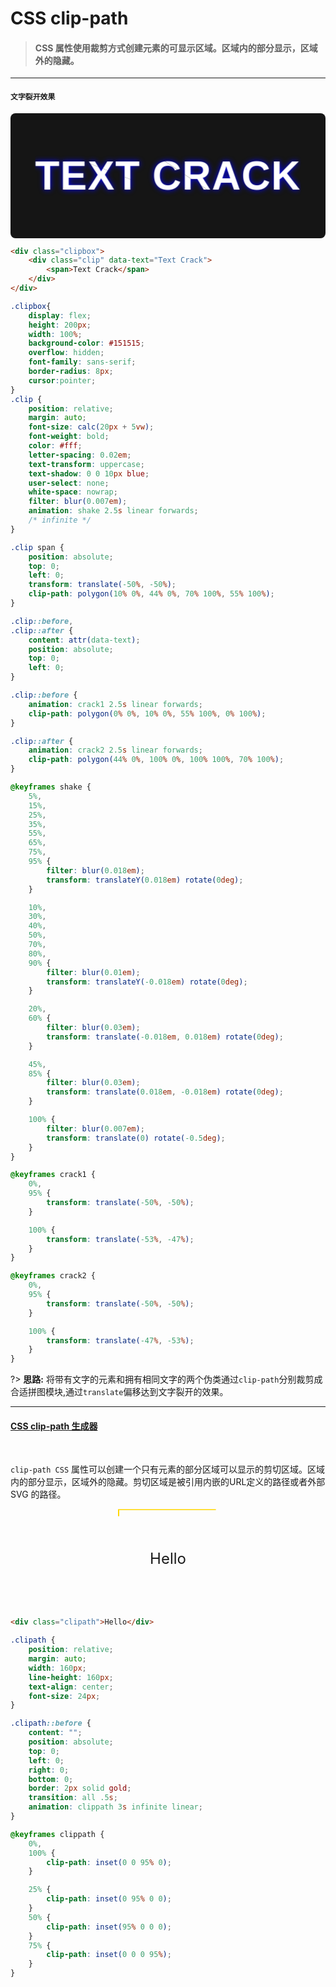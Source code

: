 # CSS clip-path
> #### CSS 属性使用裁剪方式创建元素的可显示区域。区域内的部分显示，区域外的隐藏。
<hr>

#### `文字裂开效果`

<div class="clipbox">
    <div class="clip" data-text="Text Crack">
        <span>Text Crack</span>
    </div>
</div>


```HTML
<div class="clipbox">
    <div class="clip" data-text="Text Crack">
        <span>Text Crack</span>
    </div>
</div>

```

```css
.clipbox{
    display: flex;
    height: 200px;
    width: 100%;
    background-color: #151515;
    overflow: hidden;
    font-family: sans-serif;
    border-radius: 8px;
    cursor:pointer;
}
.clip {
    position: relative;
    margin: auto;
    font-size: calc(20px + 5vw);
    font-weight: bold;
    color: #fff;
    letter-spacing: 0.02em;
    text-transform: uppercase;
    text-shadow: 0 0 10px blue;
    user-select: none;
    white-space: nowrap;
    filter: blur(0.007em);
    animation: shake 2.5s linear forwards;
    /* infinite */
}

.clip span {
    position: absolute;
    top: 0;
    left: 0;
    transform: translate(-50%, -50%);
    clip-path: polygon(10% 0%, 44% 0%, 70% 100%, 55% 100%);
}

.clip::before,
.clip::after {
    content: attr(data-text);
    position: absolute;
    top: 0;
    left: 0;
}

.clip::before {
    animation: crack1 2.5s linear forwards;
    clip-path: polygon(0% 0%, 10% 0%, 55% 100%, 0% 100%);
}

.clip::after {
    animation: crack2 2.5s linear forwards;
    clip-path: polygon(44% 0%, 100% 0%, 100% 100%, 70% 100%);
}

@keyframes shake {
    5%,
    15%,
    25%,
    35%,
    55%,
    65%,
    75%,
    95% {
        filter: blur(0.018em);
        transform: translateY(0.018em) rotate(0deg);
    }

    10%,
    30%,
    40%,
    50%,
    70%,
    80%,
    90% {
        filter: blur(0.01em);
        transform: translateY(-0.018em) rotate(0deg);
    }

    20%,
    60% {
        filter: blur(0.03em);
        transform: translate(-0.018em, 0.018em) rotate(0deg);
    }

    45%,
    85% {
        filter: blur(0.03em);
        transform: translate(0.018em, -0.018em) rotate(0deg);
    }

    100% {
        filter: blur(0.007em);
        transform: translate(0) rotate(-0.5deg);
    }
}

@keyframes crack1 {
    0%,
    95% {
        transform: translate(-50%, -50%);
    }

    100% {
        transform: translate(-53%, -47%);
    }
}

@keyframes crack2 {
    0%,
    95% {
        transform: translate(-50%, -50%);
    }

    100% {
        transform: translate(-47%, -53%);
    }
}

```

?> **思路:** 将带有文字的元素和拥有相同文字的两个伪类通过`clip-path`分别裁剪成合适拼图模块,通过`translate`偏移达到文字裂开的效果。

<hr>


#### [CSS clip-path 生成器](https://www.html.cn/tool/css-clip-path/)

<br/>

 `clip-path CSS` 属性可以创建一个只有元素的部分区域可以显示的剪切区域。区域内的部分显示，区域外的隐藏。剪切区域是被引用内嵌的URL定义的路径或者外部 SVG 的路径。

<div class="clipath">Hello</div>

```html
<div class="clipath">Hello</div>
```

```css
.clipath {
    position: relative;
    margin: auto;
    width: 160px;
    line-height: 160px;
    text-align: center;
    font-size: 24px;
}

.clipath::before {
    content: "";
    position: absolute;
    top: 0;
    left: 0;
    right: 0;
    bottom: 0;
    border: 2px solid gold;
    transition: all .5s;
    animation: clippath 3s infinite linear;
}

@keyframes clippath {
    0%,
    100% {
        clip-path: inset(0 0 95% 0);
    }

    25% {
        clip-path: inset(0 95% 0 0);
    }
    50% {
        clip-path: inset(95% 0 0 0);
    }
    75% {
        clip-path: inset(0 0 0 95%);
    }
}
```

<script>
$('.clipbox').click(function(){
    console.log("%c这里还没写"," text-shadow: 0 1px 0 #0066cc,0 2px 0 #c9c9c9,0 3px 0 #bbb;font-size:2em")
});
</script>



<style>
/* @import url('static/css/code3.css'); */
.clipbox{
    display: flex;
    height: 200px;
    width: 100%;
    background-color: #151515;
    overflow: hidden;
    font-family: sans-serif;
    border-radius: 8px;
    cursor:pointer;
}
.clip {
    position: relative;
    margin: auto;
    font-size: calc(16px + 5vw);
    font-weight: bold;
    color: #fff;
    letter-spacing: 0.02em;
    text-transform: uppercase;
    text-shadow: 0 0 10px blue;
    user-select: none;
    white-space: nowrap;
    filter: blur(0.007em);
    animation: shake 2.5s linear forwards;
    /* infinite */
}

.clip span {
    position: absolute;
    top: 0;
    left: 0;
    transform: translate(-50%, -50%);
    clip-path: polygon(10% 0%, 44% 0%, 70% 100%, 55% 100%);
}

.clip::before,
.clip::after {
    content: attr(data-text);
    position: absolute;
    top: 0;
    left: 0;
}

.clip::before {
    animation: crack1 2.5s linear forwards;
    clip-path: polygon(0% 0%, 10% 0%, 55% 100%, 0% 100%);
}

.clip::after {
    animation: crack2 2.5s linear forwards;
    clip-path: polygon(44% 0%, 100% 0%, 100% 100%, 70% 100%);
}

@keyframes shake {
    5%,
    15%,
    25%,
    35%,
    55%,
    65%,
    75%,
    95% {
        filter: blur(0.018em);
        transform: translateY(0.018em) rotate(0deg);
    }

    10%,
    30%,
    40%,
    50%,
    70%,
    80%,
    90% {
        filter: blur(0.01em);
        transform: translateY(-0.018em) rotate(0deg);
    }

    20%,
    60% {
        filter: blur(0.03em);
        transform: translate(-0.018em, 0.018em) rotate(0deg);
    }

    45%,
    85% {
        filter: blur(0.03em);
        transform: translate(0.018em, -0.018em) rotate(0deg);
    }

    100% {
        filter: blur(0.007em);
        transform: translate(0) rotate(-0.5deg);
    }
}

@keyframes crack1 {
    0%,
    95% {
        transform: translate(-50%, -50%);
    }

    100% {
        transform: translate(-53%, -47%);
    }
}

@keyframes crack2 {
    0%,
    95% {
        transform: translate(-50%, -50%);
    }

    100% {
        transform: translate(-47%, -53%);
    }
}


.clipath {
    position: relative;
    margin: auto;
    width: 160px;
    line-height: 160px;
    text-align: center;
    font-size: 24px;
}

.clipath::before {
    content: "";
    position: absolute;
    top: 0;
    left: 0;
    right: 0;
    bottom: 0;
    border: 2px solid gold;
    transition: all .5s;
    animation: clippath 3s infinite linear;
}

@keyframes clippath {
    0%,
    100% {
        clip-path: inset(0 0 95% 0);
    }

    25% {
        clip-path: inset(0 95% 0 0);
    }
    50% {
        clip-path: inset(95% 0 0 0);
    }
    75% {
        clip-path: inset(0 0 0 95%);
    }
}
</style>